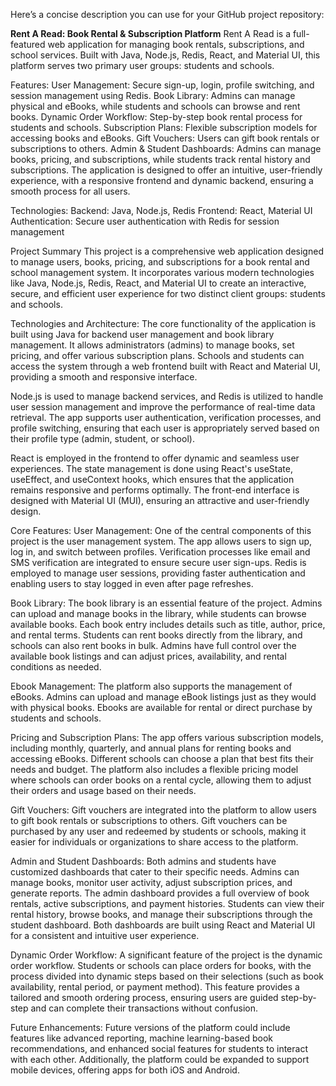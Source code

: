 
Here’s a concise description you can use for your GitHub project repository:

**Rent A Read: Book Rental & Subscription Platform**
Rent A Read is a full-featured web application for managing book rentals, subscriptions, and school services. Built with Java, Node.js, Redis, React, and Material UI, this platform serves two primary user groups: students and schools.

Features:
User Management: Secure sign-up, login, profile switching, and session management using Redis.
Book Library: Admins can manage physical and eBooks, while students and schools can browse and rent books.
Dynamic Order Workflow: Step-by-step book rental process for students and schools.
Subscription Plans: Flexible subscription models for accessing books and eBooks.
Gift Vouchers: Users can gift book rentals or subscriptions to others.
Admin & Student Dashboards: Admins can manage books, pricing, and subscriptions, while students track rental history and subscriptions.
The application is designed to offer an intuitive, user-friendly experience, with a responsive frontend and dynamic backend, ensuring a smooth process for all users.

Technologies:
Backend: Java, Node.js, Redis
Frontend: React, Material UI
Authentication: Secure user authentication with Redis for session management


Project Summary
This project is a comprehensive web application designed to manage users, books, pricing, and subscriptions for a book rental and school management system. It incorporates various modern technologies like Java, Node.js, Redis, React, and Material UI to create an interactive, secure, and efficient user experience for two distinct client groups: students and schools.

Technologies and Architecture: The core functionality of the application is built using Java for backend user management and book library management. It allows administrators (admins) to manage books, set pricing, and offer various subscription plans. Schools and students can access the system through a web frontend built with React and Material UI, providing a smooth and responsive interface.

Node.js is used to manage backend services, and Redis is utilized to handle user session management and improve the performance of real-time data retrieval. The app supports user authentication, verification processes, and profile switching, ensuring that each user is appropriately served based on their profile type (admin, student, or school).

React is employed in the frontend to offer dynamic and seamless user experiences. The state management is done using React's useState, useEffect, and useContext hooks, which ensures that the application remains responsive and performs optimally. The front-end interface is designed with Material UI (MUI), ensuring an attractive and user-friendly design.

Core Features:
User Management:
One of the central components of this project is the user management system. The app allows users to sign up, log in, and switch between profiles. Verification processes like email and SMS verification are integrated to ensure secure user sign-ups. Redis is employed to manage user sessions, providing faster authentication and enabling users to stay logged in even after page refreshes.

Book Library:
The book library is an essential feature of the project. Admins can upload and manage books in the library, while students can browse available books. Each book entry includes details such as title, author, price, and rental terms. Students can rent books directly from the library, and schools can also rent books in bulk. Admins have full control over the available book listings and can adjust prices, availability, and rental conditions as needed.

Ebook Management:
The platform also supports the management of eBooks. Admins can upload and manage eBook listings just as they would with physical books. Ebooks are available for rental or direct purchase by students and schools.

Pricing and Subscription Plans:
The app offers various subscription models, including monthly, quarterly, and annual plans for renting books and accessing eBooks. Different schools can choose a plan that best fits their needs and budget. The platform also includes a flexible pricing model where schools can order books on a rental cycle, allowing them to adjust their orders and usage based on their needs.

Gift Vouchers:
Gift vouchers are integrated into the platform to allow users to gift book rentals or subscriptions to others. Gift vouchers can be purchased by any user and redeemed by students or schools, making it easier for individuals or organizations to share access to the platform.

Admin and Student Dashboards:
Both admins and students have customized dashboards that cater to their specific needs. Admins can manage books, monitor user activity, adjust subscription prices, and generate reports. The admin dashboard provides a full overview of book rentals, active subscriptions, and payment histories. Students can view their rental history, browse books, and manage their subscriptions through the student dashboard. Both dashboards are built using React and Material UI for a consistent and intuitive user experience.

Dynamic Order Workflow:
A significant feature of the project is the dynamic order workflow. Students or schools can place orders for books, with the process divided into dynamic steps based on their selections (such as book availability, rental period, or payment method). This feature provides a tailored and smooth ordering process, ensuring users are guided step-by-step and can complete their transactions without confusion.

Future Enhancements:
Future versions of the platform could include features like advanced reporting, machine learning-based book recommendations, and enhanced social features for students to interact with each other. Additionally, the platform could be expanded to support mobile devices, offering apps for both iOS and Android.


